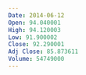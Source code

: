 ```yaml
---
Date: 2014-06-12
Open: 94.040001
High: 94.120003
Low: 91.900002
Close: 92.290001
Adj Close: 85.873611
Volume: 54749000
---
```

